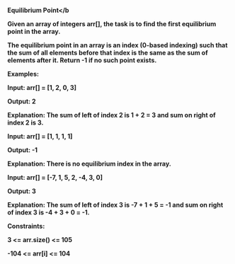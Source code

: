 <b>Equilibrium Point</b

Given an array of integers arr[], the task is to find the first equilibrium point in the array.

The equilibrium point in an array is an index (0-based indexing) such that the sum of all elements before that index is the same as the sum of elements after it. Return -1 if no such point exists. 

Examples:

Input: arr[] = [1, 2, 0, 3]

Output: 2 

Explanation: The sum of left of index 2 is 1 + 2 = 3 and sum on right of index 2 is 3.

Input: arr[] = [1, 1, 1, 1]

Output: -1

Explanation: There is no equilibrium index in the array.

Input: arr[] = [-7, 1, 5, 2, -4, 3, 0]

Output: 3

Explanation: The sum of left of index 3 is -7 + 1 + 5 = -1 and sum on right of index 3 is -4 + 3 + 0 = -1.

Constraints:

3 <= arr.size() <= 105

-104 <= arr[i] <= 104
